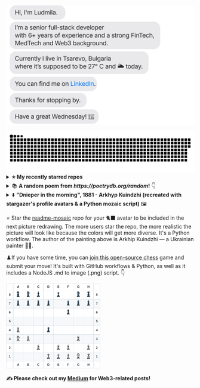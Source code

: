 [![](https://raw.githubusercontent.com/milaabl/milaabl/main/chat.svg)](https://www.linkedin.com/in/ludmila-a-dev/)

<!-- https://github.com/milaabl/milaabl/assets/86361434/c35b0e6f-acf0-435e-920d-b90faa4788ad -->

<img alt="Snake eating my contributions for breakfast🧉" src="https://raw.githubusercontent.com/milaabl/milaabl-readme/preview/github-contribution-grid-snake.svg" />

<details>
<summary>
  <strong>⭐ My recently starred repos </strong>
</summary>
  
<!-- Starred repos start -->
| Name | Url | Stars | Description |
| --- | --- |  --- |  --- |
| OpenBMB/ChatDev|https://github.com/OpenBMB/ChatDev|3261|Create Customized Software using Natural Language Idea (through Multi-Agent Collaboration)|
| pcaversaccio/xdeployer|https://github.com/pcaversaccio/xdeployer|337|Hardhat plugin to deploy your smart contracts across multiple EVM chains with the same deterministic address.|
| code-423n4/2023-05-chainlink|https://github.com/code-423n4/2023-05-chainlink|9||
| trustwallet/trust-web3-provider|https://github.com/trustwallet/trust-web3-provider|617|Web3 javascript wrapper provider for iOS and Android platforms.|
| eqbtech/equilibria-contracts|https://github.com/eqbtech/equilibria-contracts|5||
| feross/buffer|https://github.com/feross/buffer|1658|The buffer module from node.js, for the browser.|
| jcsec-security/all-things-reentrancy|https://github.com/jcsec-security/all-things-reentrancy|92|Workshop about the different types of reentrancy attacks|
| trustwallet/assets|https://github.com/trustwallet/assets|4050|A comprehensive, up-to-date collection of information about several thousands (!) of crypto tokens.|
| bestiejs/platform.js|https://github.com/bestiejs/platform.js|3174|A platform detection library.|
| conventional-changelog/commitlint|https://github.com/conventional-changelog/commitlint|14288|📓 Lint commit messages|
| import-js/eslint-plugin-import|https://github.com/import-js/eslint-plugin-import|4970|ESLint plugin with rules that help validate proper imports.|
| lydell/eslint-plugin-simple-import-sort|https://github.com/lydell/eslint-plugin-simple-import-sort|1564|Easy autofixable import sorting.|
| golang-jwt/jwt|https://github.com/golang-jwt/jwt|5267|Community maintained clone of https://github.com/dgrijalva/jwt-go|
| go-playground/validator|https://github.com/go-playground/validator|13913|:100:Go Struct and Field validation, including Cross Field, Cross Struct, Map, Slice and Array diving|
| tailwindlabs/heroicons|https://github.com/tailwindlabs/heroicons|19251|A set of free MIT-licensed high-quality SVG icons for UI development.|
| alpaca-finance/alpies-contract|https://github.com/alpaca-finance/alpies-contract|5|Alpies. Alpaca NFT.|
| alpaca-finance/alperp-contract|https://github.com/alpaca-finance/alperp-contract|1||
| alpaca-finance/alpaca-v2-money-market|https://github.com/alpaca-finance/alpaca-v2-money-market|8||
| alpaca-finance/bsc-alpaca-contract|https://github.com/alpaca-finance/bsc-alpaca-contract|179|Smart Contracts for Alpaca Finance on Fantom & BNB Chain|
| Badger-Finance/badger-multisig|https://github.com/Badger-Finance/badger-multisig|25|Badger DAO's EVM multisig operations.|
| mongodb/mongo-go-driver|https://github.com/mongodb/mongo-go-driver|7602|The Official Golang driver for MongoDB|
| milaabl/proof-of-sloth-api|https://github.com/milaabl/proof-of-sloth-api|1||
| zacscoding/gin-rest-api-example|https://github.com/zacscoding/gin-rest-api-example|70|Exemplary RESTFul API built with go, gin, gorm|
| PauloPortugal/gin-gonic-rest-mongodb|https://github.com/PauloPortugal/gin-gonic-rest-mongodb|10|A simple Gin Gonic REST API using MongoDB|
| Seedifyfund/Launchpad-smart-contract|https://github.com/Seedifyfund/Launchpad-smart-contract|35||
| duet-protocol/duet-bridge|https://github.com/duet-protocol/duet-bridge|1|Bridge duet token family between BSC(original chain) and some EVM compatible chains|
| duet-protocol/duet-contracts|https://github.com/duet-protocol/duet-contracts|1||
| trivago/prettier-plugin-sort-imports|https://github.com/trivago/prettier-plugin-sort-imports|2337|A prettier plugin to sort imports in typescript and javascript files by the provided RegEx order. |
| orca-so/typescript-sdk|https://github.com/orca-so/typescript-sdk|144|The Orca SDK contains a set of simple to use APIs to allow developers to integrate with the Orca platform.|
| onchainification/smartgarden|https://github.com/onchainification/smartgarden|4|🪴 Interoperable Safe modules installable and configurable through the existing Safe UI.|

<!-- Starred repos end -->

</details>

<details>
  <summary>📚 <strong>A random poem from <em>https://poetrydb.org/random</em>!</strong> 👇 </summary>

<!-- Start poem -->
# 💮 Comus by *John Milton*

<p>
    A Masque Presented At Ludlow Castle, 1634, Before<br/><br/>The Earl Of Bridgewater, Then President Of Wales.<br/><br/>The Persons<br/><br/>        The ATTENDANT SPIRIT, afterwards in the habit of THYRSIS.<br/>COMUS, with his Crew.<br/>The LADY.<br/>FIRST BROTHER.<br/>SECOND BROTHER.<br/>SABRINA, the Nymph.<br/><br/>The Chief Persons which presented were:—<br/><br/>The Lord Brackley;<br/>Mr. Thomas Egerton, his Brother;<br/>The Lady Alice Egerton.<br/><br/><br/>The first Scene discovers a wild wood.<br/>The ATTENDANT SPIRIT descends or enters.<br/><br/><br/>BEFORE the starry threshold of Jove's court<br/>My mansion is, where those immortal shapes<br/>Of bright aerial spirits live insphered<br/>In regions mild of calm and serene air,<br/>Above the smoke and stir of this dim spot<br/>Which men call Earth, and, with low-thoughted care,<br/>Confined and pestered in this pinfold here,<br/>Strive to keep up a frail and feverish being,<br/>Unmindful of the crown that Virtue gives,<br/>After this mortal change, to her true servants<br/>Amongst the enthroned gods on sainted seats.<br/>Yet some there be that by due steps aspire<br/>To lay their just hands on that golden key<br/>That opes the palace of eternity.<br/>To Such my errand is; and, but for such,<br/>I would not soil these pure ambrosial weeds<br/>With the rank vapours of this sin-worn mould.<br/>         But to my task. Neptune, besides the sway<br/>Of every salt flood and each ebbing stream,<br/>Took in by lot, 'twixt high and nether Jove,<br/>Imperial rule of all the sea-girt isles<br/>That, like to rich and various gems, inlay<br/>The unadorned bosom of the deep;<br/>Which he, to grace his tributary gods,<br/>By course commits to several government,<br/>And gives them leave to wear their sapphire crowns<br/>And wield their little tridents. But this Isle,<br/>The greatest and the best of all the main,<br/>He quarters to his blue-haired deities;<br/>And all this tract that fronts the falling sun<br/>A noble Peer of mickle trust and power<br/>Has in his charge, with tempered awe to guide<br/>An old and haughty nation, proud in arms:<br/>Where his fair offspring, nursed in princely lore,<br/>Are coming to attend their father's state,<br/>And new-intrusted sceptre. But their way<br/>Lies through the perplexed paths of this drear wood,<br/>The nodding horror of whose shady brows<br/>Threats the forlorn and wandering passenger;<br/>And here their tender age might suffer peril,<br/>But that, by quick command from sovran Jove,<br/>I was despatched for their defence and guard:<br/>And listen why; for I will tell you now<br/>What never yet was heard in tale or song,<br/>From old or modern bard, in hall or bower.<br/>         Bacchus, that first from out the purple grape<br/>Crushed the sweet poison of misused wine,<br/>After the Tuscan mariners transformed,<br/>Coasting the Tyrrhene shore, as the winds listed,<br/>On Circe's island fell. (Who knows not Circe,<br/>The daughter of the Sun, whose charmed cup<br/>Whoever tasted lost his upright shape,<br/>And downward fell into a grovelling swine?)<br/>This Nymph, that gazed upon his clustering locks,<br/>With ivy berries wreathed, and his blithe youth,<br/>Had by him, ere he parted thence, a son<br/>Much like his father, but his mother more,<br/>Whom therefore she brought up, and Comus named:<br/>Who, ripe and frolic of his full-grown age,<br/>Roving the Celtic and Iberian fields,<br/>At last betakes him to this ominous wood,<br/>And, in thick shelter of black shades imbowered,<br/>Excels his mother at her mighty art;<br/>Offering to every weary traveller<br/>His orient liquor in a crystal glass,<br/>To quench the drouth of Phoebus; which as they taste<br/>(For most do taste through fond intemperate thirst),<br/>Soon as the potion works, their human count'nance,<br/>The express resemblance of the gods, is changed<br/>Into some brutish form of wolf or bear,<br/>Or ounce or tiger, hog, or bearded goat,<br/>All other parts remaining as they were.<br/>And they, so perfect is their misery,<br/>Not once perceive their foul disfigurement,<br/>But boast themselves more comely than before,<br/>And all their friends and native home forget,<br/>To roll with pleasure in a sensual sty.<br/>Therefore, when any favoured of high Jove<br/>Chances to pass through this adventurous glade,<br/>Swift as the sparkle of a glancing star<br/>I shoot from heaven, to give him safe convoy,<br/>As now I do. But first I must put off<br/>These my sky-robes, spun out of Iris' woof,<br/>And take the weeds and likeness of a swain<br/>That to the service of this house belongs,<br/>Who, with his soft pipe and smooth-dittied song,<br/>Well knows to still the wild winds when they roar,<br/>And hush the waving woods; nor of less faith<br/>And in this office of his mountain watch<br/>Likeliest, and nearest to the present aid<br/>Of this occasion. But I hear the tread<br/>Of hateful steps; I must be viewless now.<br/><br/><br/>COMUS enters, with a charming-rod in one hand, his glass in the<br/>other: with him a rout of monsters, headed like sundry sorts of<br/>wild<br/>beasts, but otherwise like men and women, their apparel<br/>glistering.<br/>They come in making a riotous and unruly noise, with torches in<br/>their hands.<br/><br/><br/>         COMUS. The star that bids the shepherd fold<br/>Now the top of heaven doth hold;<br/>And the gilded car of day<br/>His glowing axle doth allay<br/>In the steep Atlantic stream;<br/>And the slope sun his upward beam<br/>Shoots against the dusky pole,<br/>Pacing toward the other goal<br/>Of his chamber in the east.<br/>Meanwhile, welcome joy and feast,<br/>Midnight shout and revelry,<br/>Tipsy dance and jollity.<br/>Braid your locks with rosy twine,<br/>Dropping odours, dropping wine.<br/>Rigour now is gone to bed;<br/>And Advice with scrupulous head,<br/>Strict Age, and sour Severity,<br/>With their grave saws, in slumber lie.<br/>We, that are of purer fire,<br/>Imitate the starry quire,<br/>Who, in their nightly watchful spheres,<br/>Lead in swift round the months and years.<br/>The sounds and seas, with all their finny drove,<br/>Now to the moon in wavering morrice move;<br/>And on the tawny sands and shelves<br/>Trip the pert fairies and the dapper elves.<br/>By dimpled brook and fountain-brim,<br/>The wood-nymphs, decked with daisies trim,<br/>Their merry wakes and pastimes keep:<br/>What hath night to do with sleep?<br/>Night hath better sweets to prove;<br/>Venus now wakes, and wakens Love.<br/>Come, let us our rights begin;<br/>'T is only daylight that makes sin,<br/>Which these dun shades will ne'er report.<br/>Hail, goddess of nocturnal sport,<br/>Dark-veiled Cotytto, to whom the secret flame<br/>Of midnight torches burns! mysterious dame,<br/>That ne'er art called but when the dragon womb<br/>Of Stygian darkness spets her thickest gloom,<br/>And makes one blot of all the air!<br/>Stay thy cloudy ebon chair,<br/>Wherein thou ridest with Hecat', and befriend<br/>Us thy vowed priests, till utmost end<br/>Of all thy dues be done, and none left out,<br/>Ere the blabbing eastern scout,<br/>The nice Morn on the Indian steep,<br/>From her cabined loop-hole peep,<br/>And to the tell-tale Sun descry<br/>Our concealed solemnity.<br/>Come, knit hands, and beat the ground<br/>In a light fantastic round.<br/><br/>                              The Measure.<br/><br/>         Break off, break off! I feel the different pace<br/>Of some chaste footing near about this ground.<br/>Run to your shrouds within these brakes and trees;<br/>Our number may affright. Some virgin sure<br/>(For so I can distinguish by mine art)<br/>Benighted in these woods! Now to my charms,<br/>And to my wily trains: I shall ere long<br/>Be well stocked with as fair a herd as grazed<br/>About my mother Circe. Thus I hurl<br/>My dazzling spells into the spongy air,<br/>Of power to cheat the eye with blear illusion,<br/>And give it false presentments, lest the place<br/>And my quaint habits breed astonishment,<br/>And put the damsel to suspicious flight;<br/>Which must not be, for that's against my course.<br/>I, under fair pretence of friendly ends,<br/>And well-placed words of glozing courtesy,<br/>Baited with reasons not unplausible,<br/>Wind me into the easy-hearted man,<br/>And hug him into snares. When once her eye<br/>Hath met the virtue of this magic dust,<br/>I shall appear some harmless villager<br/>Whom thrift keeps up about his country gear.<br/>But here she comes; I fairly step aside,<br/>And hearken, if I may her business hear.<br/><br/>The LADY enters.<br/><br/>         LADY. This way the noise was, if mine ear be true,<br/>My best guide now. Methought it was the sound<br/>Of riot and ill-managed merriment,<br/>Such as the jocund flute or gamesome pipe<br/>Stirs up among the loose unlettered hinds,<br/>When, for their teeming flocks and granges full,<br/>In wanton dance they praise the bounteous Pan,<br/>And thank the gods amiss. I should be loth<br/>To meet the rudeness and swilled insolence<br/>Of such late wassailers; yet, oh! where else<br/>Shall I inform my unacquainted feet<br/>In the blind mazes of this tangled wood?<br/>My brothers, when they saw me wearied out<br/>With this long way, resolving here to lodge<br/>Under the spreading favour of these pines,<br/>Stepped, as they said, to the next thicket-side<br/>To bring me berries, or such cooling fruit<br/>As the kind hospitable woods provide.<br/>They left me then when the grey-hooded Even,<br/>Like a sad votarist in palmer's weed,<br/>Rose from the hindmost wheels of Phoebus' wain.<br/>But where they are, and why they came not back,<br/>Is now the labour of my thoughts. TTis likeliest<br/>They had engaged their wandering steps too far;<br/>And envious darkness, ere they could return,<br/>Had stole them from me. Else, O thievish Night,<br/>Why shouldst thou, but for some felonious end,<br/>In thy dark lantern thus close up the stars<br/>That Nature hung in heaven, and filled their lamps<br/>With everlasting oil to give due light<br/>To the misled and lonely traveller?<br/>This is the place, as well as I may guess,<br/>Whence even now the tumult of loud mirth<br/>Was rife, and perfect in my listening ear;<br/>Yet nought but single darkness do I find.<br/>What might this be ? A thousand fantasies<br/>Begin to throng into my memory,<br/>Of calling shapes, and beckoning shadows dire,<br/>And airy tongues that syllable men's names<br/>On sands and shores and desert wildernesses.<br/>These thoughts may startle well, but not astound<br/>The virtuous mind, that ever walks attended<br/>By a strong siding champion, Conscience.<br/>O, welcome, pure-eyed Faith, white-handed Hope,<br/>Thou hovering angel girt with golden wings,<br/>And thou unblemished form of Chastity!<br/>I see ye visibly, and now believe<br/>That He, the Supreme Good, to whom all things ill<br/>Are but as slavish officers of vengeance,<br/>Would send a glistering guardian, if need were,<br/>To keep my life and honour unassailed. . . .<br/>Was I deceived, or did a sable cloud<br/>Turn forth her silver lining on the night?<br/>I did not err: there does a sable cloud<br/>Turn forth her silver lining on the night,<br/>And casts a gleam over this tufted grove.<br/>I cannot hallo to my brothers, but<br/>Such noise as I can make to be heard farthest<br/>I'll venture; for my new-enlivened spirits<br/>Prompt me, and they perhaps are not far off.<br/><br/>Song.<br/><br/>Sweet Echo, sweetest nymph, that liv'st unseen<br/>                 Within thy airy shell<br/>         By slow Meander's margent green,<br/>And in the violet-embroidered vale<br/>         Where the love-lorn nightingale<br/>Nightly to thee her sad song mourneth well:<br/>Canst thou not tell me of a gentle pair<br/>         That likest thy Narcissus are?<br/>                  O, if thou have<br/>         Hid them in some flowery cave,<br/>                  Tell me but where,<br/>         Sweet Queen of Parley, Daughter of the Sphere!<br/>         So may'st thou be translated to the skies,<br/>And give resounding grace to all Heaven's harmonies!<br/><br/><br/>         COMUS. Can any mortal mixture of earthUs mould<br/>Breathe such divine enchanting ravishment?<br/>Sure something holy lodges in that breast,<br/>And with these raptures moves the vocal air<br/>To testify his hidden residence.<br/>How sweetly did they float upon the wings<br/>Of silence, through the empty-vaulted night,<br/>At every fall smoothing the raven down<br/>Of darkness till it smiled! I have oft heard<br/>My mother Circe with the Sirens three,<br/>Amidst the flowery-kirtled Naiades,<br/>Culling their potent herbs and baleful drugs,<br/>Who, as they sung, would take the prisoned soul,<br/>And lap it in Elysium: Scylla wept,<br/>And chid her barking waves into attention,<br/>And fell Charybdis murmured soft applause.<br/>Yet they in pleasing slumber lulled the sense,<br/>And in sweet madness robbed it of itself;<br/>But such a sacred and home-felt delight,<br/>Such sober certainty of waking bliss,<br/>I never heard till now. I'll speak to her,<br/>And she shall be my queen.QHail, foreign wonder!<br/>Whom certain these rough shades did never breed,<br/>Unless the goddess that in rural shrine<br/>Dwell'st here with Pan or Sylvan, by blest song<br/>Forbidding every bleak unkindly fog<br/>To touch the prosperous growth of this tall wood.<br/>         LADY. Nay, gentle shepherd, ill is lost that praise<br/>That is addressed to unattending ears.<br/>Not any boast of skill, but extreme shift<br/>How to regain my severed company,<br/>Compelled me to awake the courteous Echo<br/>To give me answer from her mossy couch.<br/>         COMUS: What chance, good lady, hath bereft you thus?<br/>         LADY. Dim darkness and this leafy labyrinth.<br/>         COMUS. Could that divide you from near-ushering guides?<br/>         LADY. They left me weary on a grassy turf.<br/>         COMUS. By falsehood, or discourtesy, or why?<br/>         LADY. To seek i' the valley some cool friendly spring.<br/>         COMUS. And left your fair side all unguarded, Lady?<br/>         LADY. They were but twain, and purposed quick return.<br/>         COMUS. Perhaps forestalling night prevented them.<br/>         LADY. How easy my misfortune is to hit!<br/>         COMUS. Imports their loss, beside the present need?<br/>         LADY. No less than if I should my brothers lose.<br/>         COMUS. Were they of manly prime, or youthful bloom?<br/>         LADY. As smooth as Hebe's their unrazored lips.<br/>         COMUS. Two such I saw, what time the laboured ox<br/>In his loose traces from the furrow came,<br/>And the swinked hedger at his supper sat.<br/>I saw them under a green mantling vine,<br/>That crawls along the side of yon small hill,<br/>Plucking ripe clusters from the tender shoots;<br/>Their port was more than human, as they stood.<br/>I took it for a faery vision<br/>Of some gay creatures of the element,<br/>That in the colours of the rainbow live,<br/>And play i' the plighted clouds. I was awe-strook,<br/>And, as I passed, I worshiped. If those you seek,<br/>It were a journey like the path to Heaven<br/>To help you find them.<br/>         LADY.                          Gentle villager,<br/>What readiest way would bring me to that place?<br/>         COMUS. Due west it rises from this shrubby point.<br/>         LADY. To find out that, good shepherd, I suppose,<br/>In such a scant allowance of star-light,<br/>Would overtask the best land-pilot's art,<br/>Without the sure guess of well-practised feet.<br/>        COMUS. I know each lane, and every alley green,<br/>Dingle, or bushy dell, of this wild wood,<br/>And every bosky bourn from side to side,<br/>My daily walks and ancient neighbourhood;<br/>And, if your stray attendance be yet lodged,<br/>Or shroud within these limits, I shall know<br/>Ere morrow wake, or the low-roosted lark<br/>From her thatched pallet rouse. If otherwise,<br/>I can conduct you, Lady, to a low<br/>But loyal cottage, where you may be safe<br/>Till further quest.<br/>         LADY.        Shepherd, I take thy word,<br/>And trust thy honest-offered courtesy,<br/>Which oft is sooner found in lowly sheds,<br/>With smoky rafters, than in tapestry halls<br/>And courts of princes, where it first was named,<br/>And yet is most pretended. In a place<br/>Less warranted than this, or less secure,<br/>I cannot be, that I should fear to change it.<br/>Eye me, blest Providence, and square my trial<br/>To my proportioned strength! Shepherd, lead on.<br/><br/>The TWO BROTHERS.<br/><br/>         ELD. BRO. Unmuffle, ye faint stars; and thou, fair moon,<br/>That wont'st to love the traveller's benison,<br/>Stoop thy pale visage through an amber cloud,<br/>And disinherit Chaos, that reigns here<br/>In double night of darkness and of shades;<br/>Or, if your influence be quite dammed up<br/>With black usurping mists, some gentle taper,<br/>Though a rush-candle from the wicker hole<br/>Of some clay habitation, visit us<br/>With thy long levelled rule of streaming light,<br/>And thou shalt be our star of Arcady,<br/>Or Tyrian Cynosure.<br/>         SEC. BRO.                    Or, if our eyes<br/>Be barred that happiness, might we but hear<br/>The folded flocks, penned in their wattled cotes,<br/>Or sound of pastoral reed with oaten stops,<br/>Or whistle from the lodge, or village cock<br/>Count the night-watches to his feathery dames,<br/>'T would be some solace yet, some little cheering,<br/>In this close dungeon of innumerous boughs.<br/>But, oh, that hapless virgin, our lost sister!<br/>Where may she wander now, whither betake her<br/>From the chill dew, amongst rude burs and thistles<br/>Perhaps some cold bank is her bolster now,<br/>Or 'gainst the rugged bark of some broad elm<br/>Leans her unpillowed head, fraught with sad fears.<br/>What if in wild amazement and affright,<br/>Or, while we speak, within the direful grasp<br/>Of savage hunger, or of savage heat!<br/>         ELD. BRO. Peace, brother: be not over-exquisite<br/>To cast the fashion of uncertain evils;<br/>For, grant they be so, while they rest unknown,<br/>What need a man forestall his date of grief,<br/>And run to meet what he would most avoid?<br/>Or, if they be but false alarms of fear,<br/>How bitter is such self-delusion!<br/>I do not think my sister so to seek,<br/>Or so unprincipled in virtue's book,<br/>And the sweet peace that goodness bosoms ever,<br/>As that the single want of light and noise<br/>(Not being in danger, as I trust she is not)<br/>Could stir the constant mood of her calm thoughts,<br/>And put them into misbecoming plight.<br/>Virtue could see to do what Virtue would<br/>By her own radiant light, though sun and moon<br/>Were in the flat sea sunk. And Wisdom's self<br/>Oft seeks to sweet retired solitude,<br/>Where, with her best nurse, Contemplation,<br/>She plumes her feathers, and lets grow her wings,<br/>That, in the various bustle of resort,<br/>Were all to-ruffled, and sometimes impaired.<br/>He that has light within his own clear breast<br/>May sit i' the centre, and enjoy bright day:<br/>But he that hides a dark soul and foul thoughts<br/>Benighted walks under the mid-day sun;<br/>Himself is his own dungeon.<br/>         SEC. BRO.                             'Tis most true<br/>That musing meditation most affects<br/>The pensive secrecy of desert cell,<br/>Far from the cheerful haunt of men and herds,<br/>And sits as safe as in a senate house<br/>For who would rob a hermit of his weeds,<br/>His few books, or his beads, or maple dish,<br/>Or do his grey hairs any violence?<br/>But Beauty, like the fair Hesperian tree<br/>Laden with blooming gold, had need the guard<br/>Of dragon-watch with unenchanted eye<br/>To save her blossoms, and defend her fruit,<br/>From the rash hand of bold Incontinence.<br/>You may as well spread out the unsunned heaps<br/>Of miser's treasure by an outlaw's den,<br/>And tell me it is safe, as bid me hope<br/>Danger will wink on Opportunity,<br/>And let a single helpless maiden pass<br/>Uninjured in this wild surrounding waste.<br/>Of night or loneliness it recks me not;<br/>I fear the dread events that dog them both,<br/>Lest some ill-greeting touch attempt the person<br/>Of our unowned sister.<br/>         ELD. BRO.            I do not, brother,<br/>Infer as if I thought my sister's state<br/>Secure without all doubt or controversy;<br/>Yet, where an equal poise of hope and fear<br/>Does arbitrate the event, my nature is<br/>That I incline to hope rather than fear,<br/>And gladly banish squint suspicion.<br/>My sister is not so defenceless left<br/>As you imagine; she has a hidden strength,<br/>Which you remember not.<br/>         SEC. BRO..                         What hidden strength,<br/>Unless the strength of Heaven, if you mean that?<br/>         ELD. BRO. I mean that too, but yet a hidden strength,<br/>Which, if Heaven gave it, may be termed her own.<br/>'Tis chastity, my brother, chastity:<br/>She that has that is clad in complete steel,<br/>And, like a quivered nymph with arrows keen,<br/>May trace huge forests, and unharboured heaths,<br/>Infamous hills, and sandy perilous wilds;<br/>Where, through the sacred rays of chastity,<br/>No savage fierce, bandite, or mountaineer,<br/>Will dare to soil her virgin purity.<br/>Yea, there where very desolation dwells,<br/>By grots and caverns shagged with horrid shades,<br/>She may pass on with unblenched majesty,<br/>Be it not done in pride, or in presumption.<br/>Some say no evil thing that walks by night,<br/>In fog or fire, by lake or moorish fen,<br/>Blue meagre hag, or stubborn unlaid ghost,<br/>That breaks his magic chains at curfew time,<br/>No goblin or swart faery of the mine,<br/>Hath hurtful power o'er true virginity.<br/>Do ye believe me yet, or shall I call<br/>Antiquity from the old schools of Greece<br/>To testify the arms of chastity?<br/>Hence had the huntress Dian her dread bow<br/>Fair silver-shafted queen for ever chaste,<br/>Wherewith she tamed the brinded lioness<br/>And spotted mountain-pard, but set at nought<br/>The frivolous bolt of Cupid; gods and men<br/>Feared her stern frown, and she was queen o' the woods.<br/>What was that snaky-headed Gorgon shield<br/>That wise Minerva wore, unconquered virgin,<br/>Wherewith she freezed her foes to congealed stone,<br/>But rigid looks of chaste austerity,<br/>And noble grace that dashed brute violence<br/>With sudden adoration and blank awe?<br/>So dear to Heaven is saintly chastity<br/>That, when a soul is found sincerely so,<br/>A thousand liveried angels lackey her,<br/>Driving far off each thing of sin and guilt,<br/>And in clear dream and solemn vision<br/>Tell her of things that no gross ear can hear;<br/>Till oft converse with heavenly habitants<br/>Begin to cast a beam on the outward shape,<br/>The unpolluted temple of the mind,<br/>And turns it by degrees to the soul's essence,<br/>Till all be made immortal. But, when lust,<br/>By unchaste looks, loose gestures, and foul talk,<br/>But most by lewd and lavish act of sin,<br/>Lets ill defilement to the inward parts,<br/>The soul grows clotted by contagion,<br/>Imbodies, and imbrutes, till she quite loose<br/>The divine property of her first being.<br/>Such are those thick and gloomy shadows damp<br/>Oft seen in charnel-vaults and sepulchres,<br/>Lingering and sitting by a new-made grave,<br/>As loth to leave the body that it loved,<br/>And linked itself by carnal sensualty<br/>To a degenerate and degraded state.<br/>         SEC. BRO. How charming is divine Philosophy!<br/>Not harsh and crabbed, as dull fools suppose,<br/>But musical as is Apollo's lute,<br/>And a perpetual feast of nectared sweets,<br/>Where no crude surfeit reigns.<br/>         Eld. Bro.                                        List!<br/>list! I hear<br/>Some far-off hallo break the silent air.<br/>         SEC. BRO. Methought so too; what should it be?<br/>         ELD. BRO.                                      For<br/>certain.<br/>Either some one, like us, night-foundered here,<br/>Or else some neighbour woodman, or, at worst,<br/>Some roving robber calling to his fellows.<br/>SEC. BRO. Heaven keep my sister! Again, again, and near!<br/>Best draw, and stand upon our guard.<br/>         ELD. BRO.                                   I'll hallo!<br/>If he be friendly, he comes well: if not,<br/>Defence is a good cause, and Heaven be for us!<br/><br/>           The ATTENDANT SPIRIT, habited like a shepherd.<br/><br/>That hallo I should know. What are you? speak.<br/>Come not too near; you fall on iron stakes else.<br/>         SPIR. What voice is that? my young Lord? speak again.<br/>         SEC. BRO. O brother, Tt is my father's Shepherd, sure.<br/>         ELD. BRO. Thyrsis! whose artful strains have of delayed<br/>The huddling brook to hear his madrigal,<br/>And sweetened every musk-rose of the dale.<br/>How camest thou here, good swain? Hath any ram<br/>Slipped from the fold, or young kid lost his dam,<br/>Or straggling wether the pent flock forsook?<br/>How couldst thou find this dark sequestered nook?<br/>         SPIR. O my loved master's heir, and his next joy,<br/>I came not here on such a trivial toy<br/>As a strayed ewe, or to pursue the stealth<br/>Of pilfering wolf; not all the fleecy wealth<br/>That doth enrich these downs is worth a thought<br/>To this my errand, and the care it brought.<br/>But, oh ! my virgin Lady, where is she?<br/>How chance she is not in your company?<br/>         ELD. BRO. To tell thee sadly, Shepherd, without blame<br/>Or our neglect, we lost her as we came.<br/>         SPIR. Ay me unhappy! then my fears are true.<br/>         ELD. BRO. What fears, good Thyrsis? Prithee briefly<br/>shew.<br/>         SPIR. I'll tell ye. 'T is not vain or fabulous<br/>(Though so esteemed by shallow igrlorance)<br/>What the sage poets, taught by the heavenly Muse,<br/>Storied of old in high immortal verse<br/>Of dire Chimeras and enchanted isles,<br/>And rifted rocks whose entrance leads to Hell;<br/>For such there be, but unbelief is blind.<br/>         Within the navel of this hideous wood,<br/>Immured in cypress shades, a sorcerer dwells,<br/>Of Bacchus and of Circe born, great Comus,<br/>Deep skilled in all his mother's witcheries,<br/>And here to every thirsty wanderer<br/>By sly enticement gives his baneful cup,<br/>With many murmurs mixed, whose pleasing poison<br/>The visage quite transforms of him that drinks,<br/>And the inglorious likeness of a beast<br/>Fixes instead, unmoulding reason's mintage<br/>Charactered in the face. This have I learnt<br/>Tending my flocks hard by i' the hilly crofts<br/>That brow this bottom glade; whence night by night<br/>He and his monstrous rout are heard to howl<br/>Like stabled wolves, or tigers at their prey,<br/>Doing abhorred rites to Hecate<br/>In their obscured haunts of inmost bowers.<br/>Yet have they many baits and guileful spells<br/>To inveigle and invite the unwary sense<br/>Of them that pass unweeting by the way.<br/>This evening late, by then the chewing flocks<br/>Had ta'en their supper on the savoury herb<br/>Of knot-grass dew-besprent, and were in fold,<br/>I sat me down to watch upon a bank<br/>With ivy canopied, and interwove<br/>With flaunting honeysuckle, and began,<br/>Wrapt in a pleasing fit of melancholy,<br/>To meditate my rural minstrelsy,<br/>Till fancy had her fill. But ere a close<br/>The wonted roar was up amidst the woods,<br/>And filled the air with barbarous dissonance;<br/>At which I ceased, and listened them awhile,<br/>Till an unusual stop of sudden silence<br/>Gave respite to the drowsy-flighted steeds<br/>That draw the litter of close-curtained Sleep.<br/>At last a soft and solemn-breathing sound<br/>Rose like a steam of rich distilled perfumes,<br/>And stole upon the air, that even Silence<br/>Was took ere she was ware, and wished she might<br/>Deny her nature, and be never more,<br/>Still to be so displaced. I was all ear,<br/>And took in strains that might create a soul<br/>Under the ribs of Death. But, oh! ere long<br/>Too well I did perceive it was the voice<br/>Of my most honoured Lady, your dear sister.<br/>Amazed I stood, harrowed with grief and fear;<br/>And RO poor hapless nightingale," thought I,<br/>How sweet thou sing'st, how near the deadly snare!"<br/>Then down the lawns I ran with headlong haste,<br/>Through paths and turnings often trod by day,<br/>Till, guided by mine ear, I found the place<br/>Where that damned wizard, hid in sly disguise<br/>(For so by certain signs I knew), had met<br/>Already, ere my best speed could prevent,<br/>The aidless innocent lady, his wished prey;<br/>Who gently asked if he had seen such two,<br/>Supposing him some neighbour villager.<br/>Longer I durst not stay, but soon I guessed<br/>Ye were the two she meant; with that I sprung<br/>Into swift flight, till I had found you here;<br/>But further know I not.<br/>         SEC. BRO.                   O night and shades,<br/>How are ye joined with hell in triple knot<br/>Against the unarmed weakness of one virgin,<br/>Alone and helpless! Is this the confidence<br/>You gave me, brother?<br/>         ELD. BRO.                   Yes, and keep it still;<br/>Lean on it safely; not a period<br/>Shall be unsaid for me. Against the threats<br/>Of malice or of sorcery, or that power<br/>Which erring men call Chance, this I hold firm:<br/>Virtue may be assailed, but never hurt,<br/>Surprised by unjust force, but not enthralled;<br/>Yea, even that which Mischief meant most harm<br/>Shall in the happy trial prove most glory.<br/>But evil on itself shall back recoil,<br/>And mix no more with goodness, when at last,<br/>Gathered like scum, and settled to itself,<br/>It shall be in eternal restless change<br/>Self-fed and self-consumed. If this fail,<br/>The pillared firmament is rottenness,<br/>And earth's base built on stubble. But come, let's on!<br/>Against the opposing will and arm of heaven<br/>May never this just sword be lifted up;<br/>But, for that damned magician, let him be girt<br/>With all the griesly legions that troop<br/>Under the sooty flag of Acheron,<br/>Harpies and Hydras, or all the monstrous forms<br/>'Twixt Africa and Ind, I'll find him out,<br/>And force him to return his purchase back,<br/>Or drag him by the curls to a foul death,<br/>Cursed as his life.<br/>         SPIR.         Alas! good venturous youth,<br/>I love thy courage yet, and bold emprise;<br/>But here thy sword can do thee little stead.<br/>Far other arms and other weapons must<br/>Be those that quell the might of hellish charms.<br/>He with his bare wand can unthread thy joints,<br/>And crumble all thy sinews.<br/>         ELD. BRO.                            Why, prithee,<br/>Shepherd,<br/>How durst thou then thyself approach so near<br/>As to make this relation?<br/>         SPIR.                                   Care and utmost<br/>shifts<br/>How to secure the Lady from surprisal<br/>Brought to my mind a certain shepherd lad,<br/>Of small regard to see to, yet well skilled<br/>In every virtuous plant and healing herb<br/>That spreads her verdant leaf to the morning ray.<br/>He loved me well, and oft would beg me sing;<br/>Which when I did, he on the tender grass<br/>Would sit, and hearken even to ecstasy,<br/>And in requital ope his leathern scrip,<br/>And show me simples of a thousand names,<br/>Telling their strange and vigorous faculties.<br/>Amongst the rest a small unsightly root,<br/>But of divine effect, he culled me out.<br/>The leaf was darkish, and had prickles on it,<br/>But in another country, as he said,<br/>Bore a bright golden flower, but not in this soil:<br/>Unknown, and like esteemed, and the dull swain<br/>Treads on it daily with his clouted shoon;<br/>And yet more med'cinal is it than that Moly<br/>That Hermes once to wise Ulysses gave.<br/>He called it Haemony, and gave it me,<br/>And bade me keep it as of sovran use<br/>'Gainst all enchantments, mildew blast, or damp,<br/>Or ghastly Furies' apparition.<br/>I pursed it up, but little reckoning made,<br/>Till now that this extremity compelled.<br/>But now I find it true; for by this means<br/>I knew the foul enchanter, though disguised,<br/>Entered the very lime-twigs of his spells,<br/>And yet came off. If you have this about you<br/>(As I will give you when we go), you may<br/>Boldly assault the necromancer's hall;<br/>Where if he be, with dauntless hardihood<br/>And brandished blade rush on him: break his glass,<br/>And shed the luscious liquor on the ground;<br/>But seize his wand. Though he and his curst crew<br/>Fierce sign of battle make, and menace high,<br/>Or, like the sons of Vulcan, vomit smoke,<br/>Yet will they soon retire, if he but shrink.<br/>         ELD. BRO. Thyrsis, lead on apace; I'll follow thee;<br/>And some good angel bear a shield before us!<br/><br/>The Scene changes to a stately palace, set out with all manner of<br/>deliciousness: soft music, tables spread with all dainties. Comus<br/>appears with his rabble, and the LADY set in an enchanted chair;<br/>to<br/>whom he offers his glass; which she puts by, and goes about to<br/>rise.<br/><br/>         COMUS. Nay, Lady, sit. If I but wave this wand,<br/>Your nerves are all chained up in alabaster,<br/>And you a statue, or as Daphne was,<br/>Root-bound, that fled Apollo.<br/>         LADY.                            Fool, do not boast.<br/>Thou canst not touch the freedom of my mind<br/>With all thy charms, although this corporal rind<br/>Thou hast immanacled while Heaven sees good.<br/>         COMUS. Why are you vexed, Lady? why do you frown?<br/>Here dwell no frowns, nor anger; from these gates<br/>Sorrow flies far. See, here be all the pleasures<br/>That fancy can beget on youthful thoughts,<br/>When the fresh blood grows lively, and returns<br/>Brisk as the April buds in primrose season.<br/>And first behold this cordial julep here,<br/>That flames and dances in his crystal bounds,<br/>With spirits of balm and fragrant syrups mixed.<br/>Not that Nepenthes which the wife of Thone<br/>In Egypt gave to Jove-born Helena<br/>Is of such power to stir up joy as this,<br/>To life so friendly, or so cool to thirst.<br/>Why should you be so cruel to yourself,<br/>And to those dainty limbs, which Nature lent<br/>For gentle usage and soft delicacy?<br/>But you invert the covenants of her trust,<br/>And harshly deal, like an ill borrower,<br/>With that which you received on other terms,<br/>Scorning the unexempt condition<br/>By which all mortal frailty must subsist,<br/>Refreshment after toil, ease after pain,<br/>That have been tired all day without repast,<br/>And timely rest have wanted. But, fair virgin,<br/>This will restore all soon.<br/>         LADY.                         'T will not, false<br/>traitor!<br/>'T will not restore the truth and honesty<br/>That thou hast banished from thy tongue with lies.<br/>Was this the cottage and the safe abode<br/>Thou told'st me of? What grim aspects are these,<br/>These oughly-headed monsters? Mercy guard me!<br/>Hence with thy brewed enchantments, foul deceiver!<br/>Hast thou betrayed my credulous innocence<br/>With vizored falsehood and base forgery?<br/>And would'st thou seek again to trap me here<br/>With liquorish baits, fit to ensnare a brute?<br/>Were it a draught for Juno when she banquets,<br/>I would not taste thy treasonous offer. None<br/>But such as are good men can give good things;<br/>And that which is not good is not delicious<br/>To a well-governed and wise appetite.<br/>         COMUS. 0 foolishness of men! that lend their ears<br/>To those budge doctors of the Stoic fur,<br/>And fetch their precepts from the Cynic tub,<br/>Praising the lean and sallow Abstinence!<br/>Wherefore did Nature pour her bounties forth<br/>With such a full and unwithdrawing hand,<br/>Covering the earth with odours, fruits, and flocks,<br/>Thronging the seas with spawn innumerable,<br/>But all to please and sate the curious taste?<br/>And set to work millions of spinning worms,<br/>That in their green shops weave the smooth-haired silk,<br/>To deck her sons; and, that no corner might<br/>Be vacant of her plenty, in her own loins<br/>She hutched the all-worshipped ore and precious gems,<br/>To store her children with. If all the world<br/>Should, in a pet of temperance, feed on pulse,<br/>Drink the clear stream, and nothing wear but frieze,<br/>The All-giver would be unthanked, would be unpraised,<br/>Not half his riches known and yet despised;<br/>And we should serve him as a grudging master,<br/>As a penurious niggard of his wealth,<br/>And live like Nature's bastards, not her sons,<br/>Who would be quite surcharged with her own weight,<br/>And strangled with her waste fertility:<br/>The earth cumbered, and the winged air darked with plumes,<br/>The herds would over-multitude their lords;<br/>The sea o'erfraught would swell, and the unsought diamonds<br/>Would so emblaze the forehead of the deep,<br/>And so bestud with stars, that they below<br/>Would grow inured to light, and come at last<br/>To gaze upon the sun with shameless brows.<br/>List, Lady; be not coy, and be not cozened<br/>With that same vaunted name, Virginity.<br/>Beauty is Nature's coin; must not be hoarded,<br/>But must be current; and the good thereof<br/>Consists in mutual and partaken bliss,<br/>Unsavoury in the enjoyment of itself.<br/>If you let slip time, like a neglected rose<br/>It withers on the stalk with languished head.<br/>Beauty is Nature's brag, and must be shown<br/>In courts, at feasts, and high solemnities,<br/>Where most may wonder at the workmanship.<br/>It is for homely features to keep home;<br/>They had their name thence: coarse complexions<br/>And cheeks of sorry grain will serve to ply<br/>The sampler, and to tease the huswife's wool.<br/>What need a vermeil-tinctured lip for that,<br/>Love-darting eyes, or tresses like the morn?<br/>There was another meaning in these gifts;<br/>Think what, and be advised; you are but young yet.<br/>        LADY. I had not thought to have unlocked my lips<br/>In this unhallowed air, but that this juggler<br/>Would think to charm my judgment, as mine eyes,<br/>Obtruding false rules pranked in reason's garb.<br/>I hate when vice can bolt her arguments<br/>And virtue has no tongue to check her pride.<br/>Impostor! do not charge most innocent Nature,<br/>As if she would her children should be riotous<br/>With her abundance. She, good cateress,<br/>Means her provision only to the good,<br/>That live according to her sober laws,<br/>And holy dictate of spare Temperance.<br/>If every just man that now pines with want<br/>Had but a moderate and beseeming share<br/>Of that which lewdly-pampered Luxury<br/>Now heaps upon some few with vast excess,<br/>Nature's full blessings would be well dispensed<br/>In unsuperfluous even proportion,<br/>And she no whit encumbered with her store;<br/>And then the Giver would be better thanked,<br/>His praise due paid: for swinish gluttony<br/>Ne'er looks to Heaven amidst his gorgeous feast,<br/>But with besotted base ingratitude<br/>Crams, and blasphemes his Feeder. Shall I go on<br/>Or have I said enow? To him that dares<br/>Arm his profane tongue with contemptuous words<br/>Against the sun-clad power of chastity<br/>Fain would I something say;—yet to what end?<br/>Thou hast nor ear, nor soul, to apprehend<br/>The sublime notion and high mystery<br/>That must be uttered to unfold the sage<br/>And serious doctrine of Virginity;<br/>And thou art worthy that thou shouldst not know<br/>More happiness than this thy present lot.<br/>Enjoy your dear wit, and gay rhetoric,<br/>That hath so well been taught her dazzling fence;<br/>Thou art not fit to hear thyself convinced.<br/>Yet, should I try, the uncontrolled worth<br/>Of this pure cause would kindle my rapt spirits<br/>To such a flame of sacred vehemence<br/>That dumb things would be moved to sympathise,<br/>And the brute Earth would lend her nerves, and shake,<br/>Till all thy magic structures, reared so high,<br/>Were shattered into heaps o'er thy false head.<br/>        COMUS. She fables not. I feel that I do fear<br/>Her words set off by some superior power;<br/>And, though not mortal, yet a cold shuddering dew<br/>Dips me all o'er, as when the wrath of Jove<br/>Speaks thunder and the chains of Erebus<br/>To some of Saturn's crew. I must dissemble,<br/>And try her yet more strongly.—Come, no more !<br/>This is mere moral babble, and direct<br/>Against the canon laws of our foundation.<br/>I must not suffer this; yet 't is but the lees<br/>And settlings of a melancholy blood.<br/>But this will cure all straight; one sip of this<br/>Will bathe the drooping spirits in delight<br/>Beyond the bliss of dreams. Be wise, and taste.<br/><br/>The BROTHERS rush in with swords drawn, wrest his glass out of<br/>his<br/>hand, and break it against the ground: his rout make sign of<br/>resistance, but are all driven in. The ATTENDANT SPIRIT comes in.<br/><br/>         SPIR . What! have you let the false enchanter scape?<br/>O ye mistook; ye should have snatched his wand,<br/>And bound him fast. Without his rod reversed,<br/>And backward mutters of dissevering power,<br/>We cannot free the Lady that sits here<br/>In stony fetters fixed and motionless.<br/>Yet stay: be not disturbed; now I bethink me,<br/>Some other means I have which may be used,<br/>Which once of Meliboeus old I learnt,<br/>The soothest shepherd that e'er piped on plains.<br/>         There is a gentle Nymph not far from hence,<br/>That with moist curb sways the smooth Severn stream:<br/>Sabrina is her name: a virgin pure;<br/>Whilom she was the daughter of Locrine,<br/>That had the sceptre from his father Brute.<br/>She, guiltless damsel, flying the mad pursuit<br/>Of her enraged stepdame, Guendolen,<br/>Commended her fair innocence to the flood<br/>That stayed her flight with his cross-flowing course.<br/>The water-nymphs, that in the bottom played,<br/>Held up their pearled wrists, and took her in,<br/>Bearing her straight to aged Nereus' hall;<br/>Who, piteous of her woes, reared her lank head,<br/>And gave her to his daughters to imbathe<br/>In nectared lavers strewed with asphodil,<br/>And through the porch and inlet of each sense<br/>Dropt in ambrosial oils, till she revived,<br/>And underwent a quick immortal change,<br/>Made Goddess of the river. Still she retains<br/>Her maiden gentleness, and oft at eve<br/>Visits the herds along the twilight meadows,<br/>Helping all urchin blasts, and ill-luck signs<br/>That the shrewd meddling elf delights to make,<br/>Which she with precious vialed liquors heals:<br/>For which the shepherds, at their festivals,<br/>Carol her goodness loud in rustic lays,<br/>And throw sweet garland wreaths into her stream<br/>Of pansies, pinks, and gaudy daffodils.<br/>And, as the old swain said, she can unlock<br/>The clasping charm, and thaw the numbing spell,<br/>If she be right invoked in warbled song;<br/>For maidenhood she loves, and will be swift<br/>To aid a virgin, such as was herself,<br/>In hard-besetting need. This will I try,<br/>And add the power of some adjuring verse.<br/><br/><br/>SONG.<br/><br/>         Sabrina fair,<br/>                  Listen where thou art sitting<br/>         Under the glassy, cool, translucent wave,<br/>                  In twisted braids of lilies knitting<br/>         The loose train of thy amber-dropping hair;<br/>                  Listen for dear honour's sake,<br/>         Goddess of the silver lake,<br/>                  Listen and save!<br/><br/>Listen, and appear to us,<br/>In name of great Oceanus.<br/>By the earth-shaking Neptune's mace,<br/>And Tethys' grave majestic pace;<br/>By hoary Nereus' wrinkled look,<br/>And the Carpathian wizard's hook;<br/>By scaly Triton's winding shell,<br/>And old soothsaying Glaucus' spell;<br/>By Leucothea's lovely hands,<br/>And her son that rules the strands;<br/>By Thetis' tinsel-slippered feet,<br/>And the songs of Sirens sweet;<br/>By dead Parthenope's dear tomb,<br/>And fair Ligea's golden comb,<br/>Wherewith she sits on diamond rocks<br/>Sleeking her soft alluring locks;<br/>By all the Nymphs that nightly dance<br/>Upon thy streams with wily glance;<br/>Rise, rise, and heave thy rosy head<br/>From thy coral-paven bed,<br/>And bridle in thy headlong wave,<br/>Till thou our summons answered have.<br/>                                Listen and save!<br/><br/>SABRINA rises, attended by water-nymphs, and sings.<br/><br/>By the rushy-fringed bank,<br/>Where grows the willow and the osier dank,<br/>         My sliding chariot stays,<br/>Thick set with agate, and the azurn sheen<br/>Of turkis blue, and emerald green,<br/>         That in the channel strays;<br/>Whilst from off the waters fleet<br/>Thus I set my printless feet<br/>O'er the cowslip's velvet head,<br/>         That bends not as I tread.<br/>Gentle swain, at thy request<br/>         I am here!<br/><br/>         SPIR. Goddess dear,<br/>We implore thy powerful hand<br/>To undo the charmed band<br/>Of true virgin here distressed<br/>Through the force and through the wile<br/>Of unblessed enchanter vile.<br/>         SABR. Shepherd, 't is my office best<br/>To help ensnared chastity.<br/>Brightest Lady, look on me.<br/>Thus I sprinkle on thy breast<br/>Drops that from my fountain pure<br/>I have kept of precious cure;<br/>Thrice upon thy finger's tip,<br/>Thrice upon thy rubied lip:<br/>Next this marble venomed seat,<br/>Smeared with gums of glutinous heat,<br/>I touch with chaste palms moist and cold.<br/>Now the spell hath lost his hold;<br/>And I must haste ere morning hour<br/>To wait in Amphitrite's bower.<br/><br/>SABRINA descends, and the LADY rises out of her seat.<br/><br/>         SPIR. Virgin, daughter of Locrine,<br/>Sprung of old Anchises' line,<br/>May thy brimmed waves for this<br/>Their full tribute never miss<br/>From a thousand petty rills,<br/>That tumble down the snowy hills:<br/>Summer drouth or singed air<br/>Never scorch thy tresses fair,<br/>Nor wet October's torrent flood<br/>Thy molten crystal fill with mud;<br/>May thy billows roll ashore<br/>The beryl and the golden ore;<br/>May thy lofty head be crowned<br/>With many a tower and terrace round,<br/>And here and there thy banks Upon<br/>With groves of myrrh and cinnamon.<br/>         Come, Lady; while Heaven lends us grace,<br/>Let us fly this cursed place,<br/>Lest the sorcerer us entice<br/>With some other new device.<br/>Not a waste or needless sound<br/>Till we come to holier ground.<br/>I shall be your faithful guide<br/>Through this gloomy covert wide;<br/>And not many furlongs thence<br/>Is your Father's residence,<br/>Where this night are met in state<br/>Many a friend to gratulate<br/>His wished presence, and beside<br/>All the swains that there abide<br/>With jigs and rural dance resort.<br/>We shall catch them at their sport,<br/>And our sudden coming there<br/>Will double all their mirth and cheer.<br/>Come, let us haste; the stars grow high,<br/>But Night sits monarch yet in the mid sky.<br/><br/>The Scene changes,presenting Ludlow Town, and the PresidentUs<br/>Castle: then come in Country Dancers; after them the ATTENDANT<br/>SPIRIT, with the two BROTHERS and the LADY.<br/><br/>                      SONG.<br/><br/>         SPIR. Back, shepherds, back! Enough your play<br/>Till next sun-shine holiday.<br/>Here be, without duck or nod,<br/>Other trippings to be trod<br/>Of lighter toes, and such court guise<br/>As Mercury did first devise<br/>With the mincing Dryades<br/>On the lawns and on the leas.<br/><br/>The second Song presents them to their Father and Mother.<br/><br/>         Noble Lord and Lady bright,<br/>I have brought ye new delight.<br/>Here behold so goodly grown<br/>Three fair branches of your own.<br/>Heaven hath timely tried their youth,<br/>Their faith, their patience, and their truth,<br/>And sent them here through hard assays<br/>With a crown of deathless praise,<br/>To triumph in victorious dance<br/>O'er sensual folly and intemperance.<br/><br/>The dances ended, the SPIRIT epiloguizes.<br/><br/>         SPIR. To the ocean now I fly,<br/>And those happy climes that lie<br/>Where day never shuts his eye,<br/>Up in the broad fields of the sky.<br/>There I suck the liquid air,<br/>All amidst the gardens fair<br/>Of Hesperus, and his daughters three<br/>That sing about the golden tree.<br/>Along the crisped shades and bowers<br/>Revels the spruce and jocund Spring;<br/>The Graces and the rosy-bosomed Hours<br/>Thither all their bounties bring.<br/>There eternal Summer dwells;<br/>And west winds with musky wing<br/>About the cedarn alleys fling<br/>Nard and cassia's balmy smells.<br/>Iris there with humid bow<br/>Waters the odorous banks, that blow<br/>Flowers of more mingled hue<br/>Than her purfled scarf can shew,<br/>And drenches with Elysian dew<br/>(List, mortals, if your ears be true)<br/>Beds of hyacinth and roses,<br/>Where young Adonis oft reposes,<br/>Waxing well of his deep wound,<br/>In slumber soft, and on the ground<br/>Sadly sits the Assyrian queen.<br/>But far above, in spangled sheen,<br/>Celestial Cupid, her famed son, advanced<br/>Holds his dear Psyche, sweet entranced<br/>After her wandering labours long,<br/>Till free consent the gods among<br/>Make her his eternal bride,<br/>And from her fair unspotted side<br/>Two blissful twins are to be born,<br/>Youth and Joy; so Jove hath sworn.<br/>         But now my task is smoothly done:<br/>I can fly, or I can run,<br/>Quickly to the green earth's end,<br/>Where the bowed welkin slow doth bend,<br/>And from thence can soar as soon<br/>To the corners of the moon.<br/>Mortals, that would follow me,<br/>Love virtue; she alone is free.<br/>She can teach ye how to climb<br/>Higher than the sphery chime;<br/>Or, if Virtue feeble were,<br/>Heaven itself would stoop to her.
</p>

***
<!-- End poem -->
</details>

<details>
<summary>
  ⬇️ <strong>"Dnieper in the morning", 1881 - Arkhyp Kuindzhi (recreated with stargazer's profile avatars & a Python mozaic script)</strong> 🖼️
</summary>

<img width="49%" src="https://raw.githubusercontent.com/milaabl/readme-mosaic/main/data/input.jpg" alt="Original picture"/>
<img width="49%" src="https://raw.githubusercontent.com/milaabl/readme-mosaic/main/data/output.jpg" alt="Output picture"/>
<img width="70%" src="https://raw.githubusercontent.com/milaabl/readme-mosaic/main/data/output.gif" alt="Output GIF"/>
</details>

⭐ Star the [readme-mosaic](https://github.com/milaabl/readme-mosaic) repo for your 🐈‍⬛ avatar to be included in the next picture redrawing. The more users star the repo, the more realistic the picture will look like because the colors will get more diverse. It's a Python workflow. The author of the painting above is Arkhip Kuindzhi — a Ukrainian painter 💙💛.

♟️If you have some time, you can [join this open-source chess](https://github.com/milaabl/readme-chess) game and submit your move! It's built with GitHub workflows & Python, as well as it includes a NodeJS .md to image (.png) script. 👇

<a href="https://github.com/milaabl/readme-chess/blob/master/README.md"><img src="https://raw.githubusercontent.com/milaabl/readme-chess/master/chess.png" alt="README chess dynamic game preview" width="50%" /></a>

<strong>✍️ Please check out my <a href="https://medium.com/@milaabl2405">Medium</a> for Web3-related posts!</strong>
